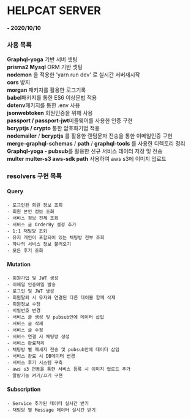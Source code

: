 # HELPCAT SERVER

#### - 2020/10/10

### 사용 목록

**Graphql-yoga** 기반 서버 셋팅  
**prisma2 Mysql** ORM 기반 셋팅  
**nodemon** 을 적용한 'yarn run dev' 로 실시간 서버재시작  
**cors** 방지  
**morgan** 패키지를 활용한 로그기록  
**babel**패키지를 통한 ES6 이상문법 적용  
**dotenv**패키지를 통한 .env 사용  
**jsonwebtoken** 회원인증을 위해 사용  
**passport / passport-jwt**미들웨어를 사용한 인증 구현  
**bcryptjs / crypto** 통한 암호화기법 적용  
**nodemailer** / **bcryptjs** 를 활용한 랜덤문자 전송을 통한 이메일인증 구현  
**merge-graphql-schemas** / **path** / **graphql-tools** 를 사용한 디렉토리 정리  
**Graphql-yoga - pubsub**를 활용한 신규 서비스 데이터 저장 및 전송  
**multer multer-s3 aws-sdk path** 사용하여 aws s3에 이미지 업로드

### resolvers 구현 목록

#### Query

```
- 로그인된 회원 정보 조회
- 회원 본인 정보 조회
- 서비스 정보 전체 조회
- 서비스 글 OrderBy 설정 추가
- 1:1 채팅방 조회
- 유저 개인이 포함되어 있는 채팅방 전부 조회
- 하나의 서비스 정보 불러오기
- 모든 후기 조회
```

#### Mutation

```
- 회원가입 및 JWT 생성
- 이메일 인증메일 발송
- 로그인 및 JWT 생성
- 회원탈퇴 시 유저와 연결된 다른 테이블 함께 삭제
- 회원정보 수정
- 비밀번호 변경
- 서비스 글 생성 및 pubsub안에 데이터 삽입
- 서비스 글 삭제
- 서비스 글 수정
- 서비스 연결 시 채팅방 생성
- 서비스 완료처리
- 채팅방 별 메세지 전송 및 pubsub안에 데이터 삽입
- 서비스 완료 시 DB데이터 변경
- 서비스 후기 시스템 구축
- aws s3 연동을 통한 서비스 등록 시 이미지 업로드 추가
- 알람기능 켜기/끄기 구현
```

#### Subscription

```
- Service 추가된 데이터 실시간 받기
- 채팅방 별 Message 데이터 실시간 받기
```
